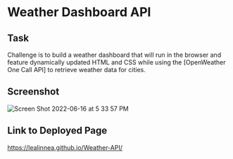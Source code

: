 # Weather Dashboard API

## Task
Challenge is to build a weather dashboard that will run in the browser and feature dynamically updated HTML and CSS while using the [OpenWeather One Call API] to retrieve weather data for cities. 

## Screenshot
![Screen Shot 2022-06-16 at 5 33 57 PM](https://user-images.githubusercontent.com/97196262/174189814-bd498ac9-2d76-4892-9587-93ffa94d8e3f.png)


## Link to Deployed Page
https://lealinnea.github.io/Weather-API/

